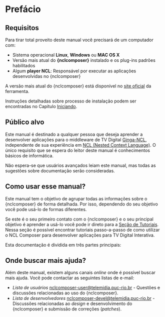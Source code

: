 # Prefácio #

## Requisitos ##

Para tirar total proveito deste manual você precisará de um computador com:

* Sistema operacional **Linux**, **Windows** ou **MAC OS X**
* Versão mais atual do **{nclcomposer}** instalado e os plug-ins padrões
  habilitados
* Algum **player NCL**: Responsável por executar as aplicações desenvolvidas no
  {nclcomposer}

A versão mais atual do {nclcomposer} está disponível no 
[site oficial](http://composer.telemidia.puc-rio.br) da ferramenta.

Instruções detalhadas sobre processo de instalação podem ser encontradas no
Capítulo [Iniciando](#iniciando).  

## Público alvo

Este manual é destinado a qualquer pessoa que deseja aprender a desenvolver
aplicações para o middleware de TV Digital [Ginga-NCL](http://www.ginga.org.br),
independente de sua experiência em
[NCL (Nested Context Language)](http://www.ncl.org.br). O único requisito que se
espera do leitor deste manual é conhecimentos básicos de informática.

Não espera-se que usuários avançados leiam este manual, mas todas as sugestões
sobre documentação serão consideradas. 

## Como usar esse manual?

Este manual tem o objetivo de agrupar todas as informações sobre o {nclcomposer}
de forma detalhada. Por isso, dependendo do seu objetivo você pode usá-lo de
formas diferentes.

Se este é o seu primeiro contato com o {nclcomposer} e o seu principal objetivo 
é aprender a usá-lo você pode ir direto para a [Seção de Tutoriais](#tutorial).
Nessa seção é possível encontrar tutoriais passo-a-passo de como utilizar o NCL
Composer para desenvolver aplicações para TV Digital Interativa.

Esta documentação é dividida em três partes principais:

<!--
<<sec:iniciando, Iniciando>>::
Apresenta os primeiros passos que irá levá-lo a começar a utilizar o
{nclcomposer}, incluindo as instruções de instalação e configurações básicas
do ambiente.

<<sec:windows_and_menus, Interface Gráfica>>::
Apresenta uma visão geral das convenções da interface gráfica, e as principais
janelas e menus do {nclcomposer}.

<<sec:tutorial, Tutorial>>::
Contém uma série de exemplos e o passo-a-passo de como desenvolvê-los no
{nclcomposer}.
-->

## Onde buscar mais ajuda? ##

Além deste manual, existem alguns canais _online_ onde é possível buscar mais
ajuda. Você pode contactar as seguintes listas de e-mail:

  * _Lista de usuários_ <nclcomposer-user@telemidia.puc-rio.br> - Questões e
     discussões relacionadas ao uso do {nclcomposer}.
  * _Lista de desenvolvedores_ <nclcomposer-devel@telemidia.puc-rio.br> -
    Discussões relacionadas ao _design_ e desenvolvimento do {nclcomposer} e
	submissão de correções (_patches_).

